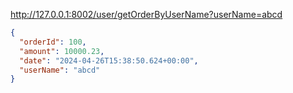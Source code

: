 
http://127.0.0.1:8002/user/getOrderByUserName?userName=abcd

```json
{
  "orderId": 100,
  "amount": 10000.23,
  "date": "2024-04-26T15:38:50.624+00:00",
  "userName": "abcd"
}
```